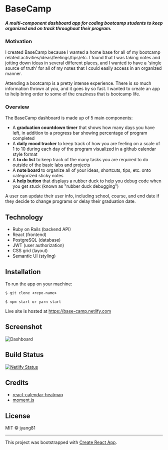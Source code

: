 # BaseCamp

#### *A multi-component dashboard app for coding bootcamp students to keep organized and on track throughout their program.*

### Motivation

I created BaseCamp because I wanted a home base for all of my bootcamp related activities/ideas/feelings/tips/etc. I found that I was taking notes and jotting down ideas in several different places, and I wanted to have a 'single source of truth' for all of my notes that I could easily access in an organized manner.

Attending a bootcamp is a pretty intense experience. There is so much information thrown at you, and it goes by so fast. I wanted to create an app to help bring order to some of the craziness that is bootcamp life.

### Overview

The BaseCamp dashboard is made up of 5 main components:
- A **graduation countdown timer** that shows how many days you have left, in addition to a progress bar showing percentage of program completed
- A **daily mood tracker** to keep track of how you are feeling on a scale of 1 to 10 during each day of the program visualized in a github calendar style format
- A **to do list** to keep track of the many tasks you are required to do outside of the basic labs and projects
- A **note board** to organize all of your ideas, shortcuts, tips, etc. onto categorized sticky notes
- A **help button** that displays a rubber duck to help you debug code when you get stuck (known as "rubber duck debugging")

A user can update their user info, including school, course, and end date if they decide to change programs or delay their graduation date.


## Technology
- Ruby on Rails (backend API)
- React (frontend)
- PostgreSQL (database)
- JWT (user authorization)
- CSS grid (layout)
- Semantic UI (styling)

## Installation

To run the app on your machine:

```
$ git clone <repo-name>

$ npm start or yarn start
```

Live site is hosted at https://base-camp.netlify.com

## Screenshot

![Dashboard](/public/screenshot1.jpg)

## Build Status

[![Netlify Status](https://api.netlify.com/api/v1/badges/f0d06cf3-0ec7-4d07-a570-2cbc67d5215f/deploy-status)](https://app.netlify.com/sites/base-camp/deploys)

## Credits

- [react-calendar-heatmap](https://github.com/kevinsqi/react-calendar-heatmap)
- [moment.js](https://momentjs.com/)

## License

MIT © jyang81

---
This project was bootstrapped with [Create React App](https://github.com/facebook/create-react-app).

